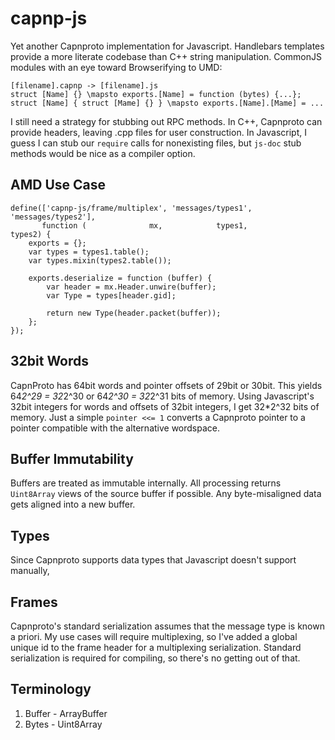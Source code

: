 capnp-js
========

Yet another Capnproto implementation for Javascript.
Handlebars templates provide a more literate codebase than C++ string manipulation.
CommonJS modules with an eye toward Browserifying to UMD:
```
[filename].capnp -> [filename].js
struct [Name] {} \mapsto exports.[Name] = function (bytes) {...};
struct [Name] { struct [Mame] {} } \mapsto exports.[Name].[Mame] = ...
```

I still need a strategy for stubbing out RPC methods.
In C++, Capnproto can provide headers, leaving .cpp files for user construction.
In Javascript, I guess I can stub our `require` calls for nonexisting files, but `js-doc` stub methods would be nice as a compiler option.

AMD Use Case
------------
```
define(['capnp-js/frame/multiplex', 'messages/types1', 'messages/types2'],
       function (              mx,            types1,            types2) {
    exports = {};
    var types = types1.table();
    var types.mixin(types2.table());

    exports.deserialize = function (buffer) {
        var header = mx.Header.unwire(buffer);
        var Type = types[header.gid];

        return new Type(header.packet(buffer));
    };
});
```

32bit Words
-----------
CapnProto has 64bit words and pointer offsets of 29bit or 30bit.
This yields 64*2^29 = 32*2^30 or 64*2^30 = 32*2^31 bits of memory.
Using Javascript's 32bit integers for words and offsets of 32bit integers, I get 32*2^32 bits of memory.
Just a simple `pointer <<= 1` converts a Capnproto pointer to a pointer compatible with the alternative wordspace.

Buffer Immutability
-------------------
Buffers are treated as immutable internally.
All processing returns `Uint8Array` views of the source buffer if possible.
Any byte-misaligned data gets aligned into a new buffer.

Types
-----
Since Capnproto supports data types that Javascript doesn't support manually, 

Frames
------
Capnproto's standard serialization assumes that the message type is known a priori.
My use cases will require multiplexing, so I've added a global unique id to the frame header for a multiplexing serialization.
Standard serialization is required for compiling, so there's no getting out of that.

Terminology
-----------
1. Buffer - ArrayBuffer
2. Bytes - Uint8Array
